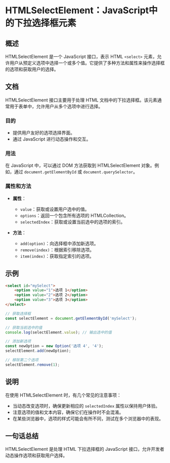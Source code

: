 <!--
Meta Description: # HTMLSelectElement：JavaScript中的下拉选择框元素 ## 概述 HTMLSelectElement 是一个 JavaScript 接口，表示 HTML `<select>` 元素，允许用户从预定义选项中选择一个或多个值。它提供了多种方法和属性来操作选择框的选项和获取用户的...
Meta Keywords: option, htmlselectelement, javascript, value, html
-->

# HTMLSelectElement：JavaScript中的下拉选择框元素

## 概述
HTMLSelectElement 是一个 JavaScript 接口，表示 HTML `<select>` 元素，允许用户从预定义选项中选择一个或多个值。它提供了多种方法和属性来操作选择框的选项和获取用户的选择。

## 文档
HTMLSelectElement 接口主要用于处理 HTML 文档中的下拉选择框。该元素通常用于表单中，允许用户从多个选项中进行选择。

### 目的
- 提供用户友好的选项选择界面。
- 通过 JavaScript 进行动态操作和交互。

### 用法
在 JavaScript 中，可以通过 DOM 方法获取到 HTMLSelectElement 对象。例如，通过 `document.getElementById` 或 `document.querySelector`。

### 属性和方法
- **属性**：
  - `value`：获取或设置用户选中的值。
  - `options`：返回一个包含所有选项的 HTMLCollection。
  - `selectedIndex`：获取或设置当前选中的选项的索引。
  
- **方法**：
  - `add(option)`：向选择框中添加新选项。
  - `remove(index)`：根据索引移除选项。
  - `item(index)`：获取指定索引的选项。

## 示例
```html
<select id="mySelect">
    <option value="1">选项 1</option>
    <option value="2">选项 2</option>
    <option value="3">选项 3</option>
</select>
```

```javascript
// 获取选择框
const selectElement = document.getElementById('mySelect');

// 获取当前选中的值
console.log(selectElement.value); // 输出选中的值

// 添加新选项
const newOption = new Option('选项 4', '4');
selectElement.add(newOption);

// 移除第二个选项
selectElement.remove(1);
```

## 说明
在使用 HTMLSelectElement 时，有几个常见的注意事项：
- 当动态改变选项时，确保更新相应的 `selectedIndex` 属性以保持用户体验。
- 注意选项的值和文本内容，确保它们在操作时不会混淆。
- 在某些浏览器中，选项的样式可能会有所不同，测试在多个浏览器中的表现。

## 一句话总结
HTMLSelectElement 是处理 HTML 下拉选择框的 JavaScript 接口，允许开发者动态操作选项和获取用户选择。